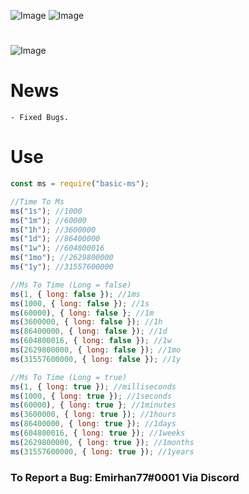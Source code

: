 ![Image](https://img.shields.io/npm/v/basic-ms?color=%2351F9C0&label=basic-ms)
![Image](https://img.shields.io/npm/dt/basic-ms.svg?color=%2351FC0&maxAge=3600)

#

![Image](https://nodei.co/npm/basic-ms.png?downloads=true&downloadRank=true&stars=true)

# News

```npm
- Fixed Bugs.
```

# Use

```js
const ms = require("basic-ms");

//Time To Ms
ms("1s"); //1000
ms("1m"); //60000
ms("1h"); //3600000
ms("1d"); //86400000
ms("1w"); //604800016
ms("1mo"); //2629800000
ms("1y"); //31557600000

//Ms To Time (Long = false)
ms(1, { long: false }); //1ms
ms(1000, { long: false }); //1s
ms(60000), { long: false }; //1m
ms(3600000, { long: false }); //1h
ms(86400000, { long: false }); //1d
ms(604800016, { long: false }); //1w
ms(2629800000, { long: false }); //1mo
ms(31557600000, { long: false }); //1y

//Ms To Time (Long = true)
ms(1, { long: true }); //milliseconds
ms(1000, { long: true }); //1seconds
ms(60000), { long: true }; //1minutes
ms(3600000, { long: true }); //1hours
ms(86400000, { long: true }); //1days
ms(604800016, { long: true }); //1weeks
ms(2629800000, { long: true }); //1months
ms(31557600000, { long: true }); //1years

```

### To Report a Bug: Emirhan77#0001 Via Discord
